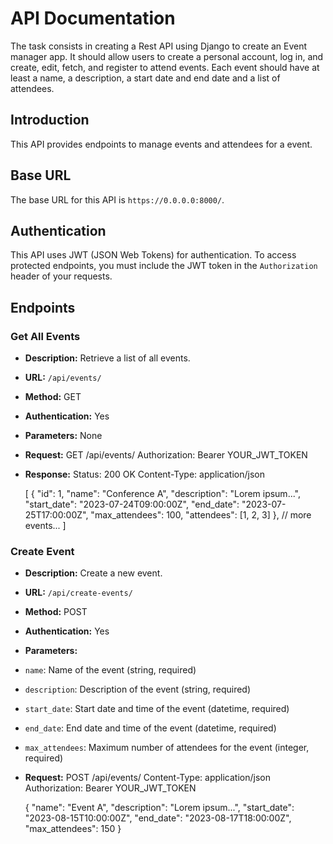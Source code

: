 # API Documentation

The task consists in creating a Rest API using Django to create an Event manager app. It should allow users to create a personal account, log in, and create, edit, fetch, and register to attend events. Each event should have at least a name, a description, a start date and end date and a list of attendees.


## Introduction
This API provides endpoints to manage events and attendees for a event.

## Base URL
The base URL for this API is `https://0.0.0.0:8000/`.

## Authentication
This API uses JWT (JSON Web Tokens) for authentication. To access protected endpoints, you must include the JWT token in the `Authorization` header of your requests.

## Endpoints

### Get All Events
- **Description:** Retrieve a list of all events.
- **URL:** `/api/events/`
- **Method:** GET
- **Authentication:** Yes
- **Parameters:** None
- **Request:**
    GET /api/events/
    Authorization: Bearer YOUR_JWT_TOKEN
- **Response:**
    Status: 200 OK
    Content-Type: application/json

    [
    {
    "id": 1,
    "name": "Conference A",
    "description": "Lorem ipsum...",
    "start_date": "2023-07-24T09:00:00Z",
    "end_date": "2023-07-25T17:00:00Z",
    "max_attendees": 100,
    "attendees": [1, 2, 3]
    },
    // more events...
    ]
### Create Event
- **Description:** Create a new event.
- **URL:** `/api/create-events/`
- **Method:** POST
- **Authentication:** Yes
- **Parameters:**
- `name`: Name of the event (string, required)
- `description`: Description of the event (string, required)
- `start_date`: Start date and time of the event (datetime, required)
- `end_date`: End date and time of the event (datetime, required)
- `max_attendees`: Maximum number of attendees for the event (integer, required)
- **Request:**
    POST /api/events/
    Content-Type: application/json
    Authorization: Bearer YOUR_JWT_TOKEN

    {
    "name": "Event A",
    "description": "Lorem ipsum...",
    "start_date": "2023-08-15T10:00:00Z",
    "end_date": "2023-08-17T18:00:00Z",
    "max_attendees": 150
    }